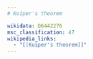 ```yaml
---
# Kuiper's theorem

wikidata: Q6442276
msc_classification: 47
wikipedia_links:
  - "[[Kuiper's theorem]]"
---
```


